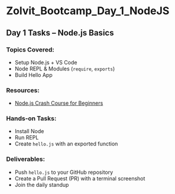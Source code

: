 # Zolvit_Bootcamp_Day_1_NodeJS

## Day 1 Tasks – Node.js Basics

### Topics Covered:
- Setup Node.js + VS Code
- Node REPL & Modules (`require`, `exports`)
- Build Hello App

### Resources:
- [Node.js Crash Course for Beginners](https://www.youtube.com/watch?v=fBNz5xF-Kx4)

### Hands-on Tasks:
- Install Node
- Run REPL
- Create `hello.js` with an exported function

### Deliverables:
- Push `hello.js` to your GitHub repository
- Create a Pull Request (PR) with a terminal screenshot
- Join the daily standup
